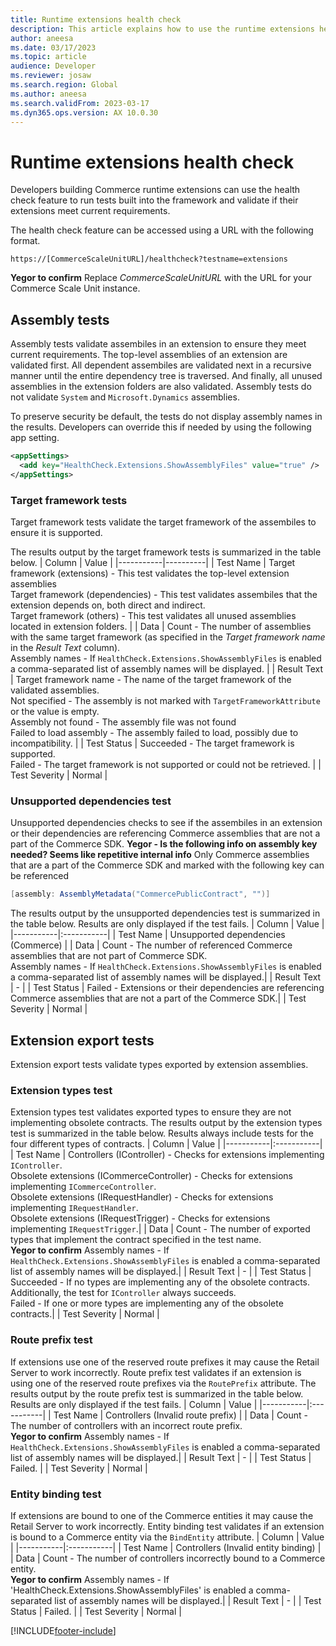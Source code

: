 ```yaml
---
title: Runtime extensions health check
description: This article explains how to use the runtime extensions health check feature.
author: aneesa
ms.date: 03/17/2023
ms.topic: article
audience: Developer
ms.reviewer: josaw
ms.search.region: Global
ms.author: aneesa
ms.search.validFrom: 2023-03-17
ms.dyn365.ops.version: AX 10.0.30
---
```


# Runtime extensions health check

Developers building Commerce runtime extensions can use the health check feature to run tests built into the framework and validate if their extensions meet current requirements.

The health check feature can be accessed using a URL with the following format.
```
https://[CommerceScaleUnitURL]/healthcheck?testname=extensions
```
**Yegor to confirm** Replace *CommerceScaleUnitURL* with the URL for your Commerce Scale Unit instance.

## Assembly tests
Assembly tests validate assembiles in an extension to ensure they meet current requirements. The top-level assemblies of an extension are validated first. All dependent assembiles are validated next in a recursive manner until the entire dependency tree is traversed. And finally, all unused assemblies in the extension folders are also validated. Assembly tests do not validate `System` and `Microsoft.Dynamics` assemblies.

To preserve security be default, the tests do not display assembly names in the results. Developers can override this if needed by using the following app setting.
``` xml
<appSettings>
  <add key="HealthCheck.Extensions.ShowAssemblyFiles" value="true" />
</appSettings>
```

### Target framework tests
Target framework tests validate the target framework of the assembiles to ensure it is supported.

The results output by the target framework tests is summarized in the table below.
| Column | Value |
|-----------|----------|
| Test Name | Target framework (extensions) - This test validates the top-level extension assemblies<br/>Target framework (dependencies) - This test validates assembiles that the extension depends on, both direct and indirect.<br/>Target framework (others) - This test validates all unused assemblies located in extension folders. |
| Data | Count - The number of assemblies with the same target framework (as specified in the *Target framework name* in the *Result Text* column).<br/> Assembly names - If `HealthCheck.Extensions.ShowAssemblyFiles` is enabled a comma-separated list of assembly names will be displayed. |
| Result Text | Target framework name - The name of the target framework of the validated assemblies.<br/>Not specified - The assembly is not marked with `TargetFrameworkAttribute` or the value is empty.<br/>Assembly not found - The assembly file was not found<br/>Failed to load assembly - The assembly failed to load, possibly due to incompatibility. |
| Test Status | Succeeded - The target framework is supported.<br/>Failed - The target framework is not supported or could not be retrieved. |
| Test Severity | Normal |

### Unsupported dependencies test
Unsupported dependencies checks to see if the assembiles in an extension or their dependencies are referencing Commerce assemblies that are not a part of the Commerce SDK. **Yegor - Is the following info on assembly key needed? Seems like repetitive internal info** Only Commerce assemblies that are a part of the Commerce SDK and marked with the following key can be referenced 
``` csharp
[assembly: AssemblyMetadata("CommercePublicContract", "")]
```
The results output by the unsupported dependencies test is summarized in the table below. Results are only displayed if the test fails.
| Column | Value |
|-----------|:-----------|
| Test Name | Unsupported dependencies (Commerce) |
| Data | Count - The number of referenced Commerce assemblies that are not part of Commerce SDK.<br/> Assembly names - If `HealthCheck.Extensions.ShowAssemblyFiles` is enabled a comma-separated list of assembly names will be displayed.|
| Result Text | - |
| Test Status | Failed - Extensions or their dependencies are referencing Commerce assemblies that are not a part of the Commerce SDK.|
| Test Severity | Normal |

## Extension export tests
Extension export tests validate types exported by extension assemblies.

### Extension types test
Extension types test validates exported types to ensure they are not implementing obsolete contracts.
The results output by the extension types test is summarized in the table below. Results always include tests for the four different types of contracts.
| Column | Value |
|-----------|:-----------|
| Test Name | Controllers (IController) - Checks for extensions implementing `IController`.<br/>Obsolete extensions (ICommerceController) - Checks for extensions implementing `ICommerceController`.<br/>Obsolete extensions (IRequestHandler) - Checks for extensions implementing `IRequestHandler`.<br/>Obsolete extensions (IRequestTrigger) - Checks for extensions implementing `IRequestTrigger`.|
| Data | Count - The number of exported types that implement the contract specified in the test name.<br/> **Yegor to confirm** Assembly names - If `HealthCheck.Extensions.ShowAssemblyFiles` is enabled a comma-separated list of assembly names will be displayed.|
| Result Text | - |
| Test Status | Succeeded - If no types are implementing any of the obsolete contracts. Additionally, the test for `IController` always succeeds.<br/>Failed - If one or more types are implementing any of the obsolete contracts.|
| Test Severity | Normal |

### Route prefix test
If extensions use one of the reserved route prefixes it may cause the Retail Server to work incorrectly. Route prefix test validates if an extension is using one of the reserved route prefixes via the `RoutePrefix` attribute. 
The results output by the route prefix test is summarized in the table below. Results are only displayed if the test fails.
| Column | Value |
|-----------|:-----------|
| Test Name | Controllers (Invalid route prefix) |
| Data | Count - The number of controllers with an incorrect route prefix.<br/> **Yegor to confirm** Assembly names - If `HealthCheck.Extensions.ShowAssemblyFiles` is enabled a comma-separated list of assembly names will be displayed.|
| Result Text | - |
| Test Status | Failed. |
| Test Severity | Normal |

### Entity binding test
If extensions are bound to one of the Commerce entities it may cause the Retail Server to work incorrectly. Entity binding test validates if an extension is bound to a Commerce entity via the `BindEntity` attribute. 
| Column | Value |
|-----------|:-----------|
| Test Name | Controllers (Invalid entity binding) |
| Data | Count - The number of controllers incorrectly bound to a Commerce entity.<br/> **Yegor to confirm** Assembly names - If 'HealthCheck.Extensions.ShowAssemblyFiles' is enabled a comma-separated list of assembly names will be displayed.|
| Result Text | - |
| Test Status | Failed. |
| Test Severity | Normal |


[!INCLUDE[footer-include](../../../includes/footer-banner.md)]
